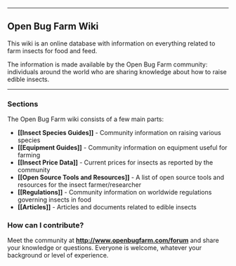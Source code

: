 

***


## Open Bug Farm Wiki

This wiki is an online database with information on everything related to farm insects for food and feed. 

The information is made available by the Open Bug Farm community: individuals around the world who are sharing knowledge about how to raise edible insects.


***


### Sections
The Open Bug Farm wiki consists of a few main parts:

* **[[Insect Species Guides]]** - Community information on raising various species
* **[[Equipment Guides]]** - Community information on equipment useful for farming
* **[[Insect Price Data]]** - Current prices for insects as reported by the community
* **[[Open Source Tools and Resources]]** - A list of open source tools and resources for the insect farmer/researcher
* **[[Regulations]]** - Community information on worldwide regulations governing insects in food
* **[[Articles]]** - Articles and documents related to edible insects


### How can I contribute?
Meet the community at **http://www.openbugfarm.com/forum** and share your knowledge or questions. Everyone is welcome, whatever your background or level of experience.
